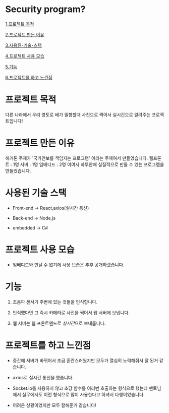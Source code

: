 # Security program?



[1.프로젝트 목적](#프로젝트-목적)

[2.프로젝트 만든 이유](#프로젝트-만든-이유)

[3.사용된-기술-스택](#사용된-기술-스택)

[4.프로젝트 사용 모습](#프로젝트-사용-모습)

[5.기능](#기능)

[6.프로젝트를 하고 느낀점](#프로젝트를-하고-느낀점)



# 프로젝트 목적



다른 나라에서 우리 영토로 배가 밀항할때 사진으로 찍어서 실시간으로 알려주는 프로젝트입니다!

# 프로젝트 만든 이유

  
  해커톤 주제가 '국가안보를 책임지는 프로그램' 이라는 주제여서 만들었습니다.
  웹프론트 : 1명
  서버 : 1명
  임베디드 : 2명
  이여서 하루안에 실질적으로 만들 수 있는 프로그램을 만들었습니다.


# 사용된 기술 스택

- Front-end -> React,axios(실시간 통신)

- Back-end -> Node.js

- embedded -> C#


# 프로젝트 사용 모습


- 임베디드와 만날 수 없기에 사용 모습은 추후 공개하겠습니다.





# 기능


1. 초음파 센서가 주변에 있는 것들을 인식합니다.

2. 인식했다면 그 즉시 카메라로 사진을 찍어서 웹 서버에 보냅니다.

3. 웹 서버는 웹 프론트엔드로 *실시간*으로 보내줍니다.



# 프로젝트를 하고 느낀점 


- 중간에 서버가 바뀌어서 조금 혼란스러웠지만 모두가 열심히 노력해줘서 잘 된거 같습니다.

- axios로 실시간 통신을 했습니다.

- Socket.io를 사용하지 않고 초당 함수를 여러번 호출하는 형식으로 했는데 맨토님께서 실무에서도 이런 형식으로 많이 사용한다고 하셔서 다행이었습니다. 

- 어려운 상황이었지만 모두 잘해준거 같습니다!



